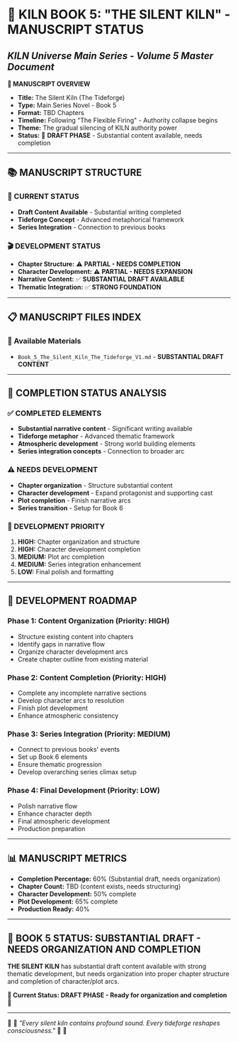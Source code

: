 # 🌙 KILN BOOK 5: "THE SILENT KILN" - MANUSCRIPT STATUS
## *KILN Universe Main Series - Volume 5 Master Document*

**🌟 MANUSCRIPT OVERVIEW**
- **Title:** The Silent Kiln (The Tideforge)
- **Type:** Main Series Novel - Book 5
- **Format:** TBD Chapters
- **Timeline:** Following "The Flexible Firing" - Authority collapse begins
- **Theme:** The gradual silencing of KILN authority power
- **Status:** 📝 **DRAFT PHASE** - Substantial content available, needs completion

---

## 📚 **MANUSCRIPT STRUCTURE**

### **📖 CURRENT STATUS**
- **Draft Content Available** - Substantial writing completed
- **Tideforge Concept** - Advanced metaphorical framework
- **Series Integration** - Connection to previous books

### **🎬 DEVELOPMENT STATUS**
- **Chapter Structure:** ⚠️ **PARTIAL - NEEDS COMPLETION**
- **Character Development:** ⚠️ **PARTIAL - NEEDS EXPANSION**  
- **Narrative Content:** ✅ **SUBSTANTIAL DRAFT AVAILABLE**
- **Thematic Integration:** ✅ **STRONG FOUNDATION**

---

## 📋 **MANUSCRIPT FILES INDEX**

### **📁 Available Materials**
- `Book_5_The_Silent_Kiln_The_Tideforge_V1.md` - **SUBSTANTIAL DRAFT CONTENT**

---

## 🎯 **COMPLETION STATUS ANALYSIS**

### **✅ COMPLETED ELEMENTS**
- **Substantial narrative content** - Significant writing available
- **Tideforge metaphor** - Advanced thematic framework
- **Atmospheric development** - Strong world building elements
- **Series integration concepts** - Connection to broader arc

### **⚠️ NEEDS DEVELOPMENT**
- **Chapter organization** - Structure substantial content
- **Character development** - Expand protagonist and supporting cast
- **Plot completion** - Finish narrative arcs
- **Series transition** - Setup for Book 6

### **🔄 DEVELOPMENT PRIORITY**
1. **HIGH:** Chapter organization and structure
2. **HIGH:** Character development completion
3. **MEDIUM:** Plot arc completion
4. **MEDIUM:** Series integration enhancement
5. **LOW:** Final polish and formatting

---

## 🚧 **DEVELOPMENT ROADMAP**

### **Phase 1: Content Organization** (Priority: HIGH)
- Structure existing content into chapters
- Identify gaps in narrative flow
- Organize character development arcs
- Create chapter outline from existing material

### **Phase 2: Content Completion** (Priority: HIGH)
- Complete any incomplete narrative sections
- Develop character arcs to resolution
- Finish plot development
- Enhance atmospheric consistency

### **Phase 3: Series Integration** (Priority: MEDIUM)
- Connect to previous books' events
- Set up Book 6 elements
- Ensure thematic progression
- Develop overarching series climax setup

### **Phase 4: Final Development** (Priority: LOW)
- Polish narrative flow
- Enhance character depth
- Final atmospheric development
- Production preparation

---

## 📊 **MANUSCRIPT METRICS**

- **Completion Percentage:** 60% (Substantial draft, needs organization)
- **Chapter Count:** TBD (content exists, needs structuring)
- **Character Development:** 50% complete
- **Plot Development:** 65% complete
- **Production Ready:** 40%

---

## 🏺 **BOOK 5 STATUS: SUBSTANTIAL DRAFT - NEEDS ORGANIZATION AND COMPLETION**

**THE SILENT KILN** has substantial draft content available with strong thematic development, but needs organization into proper chapter structure and completion of character/plot arcs.

**📜 Current Status: DRAFT PHASE - Ready for organization and completion 📜**

---

🏺 📜 *"Every silent kiln contains profound sound. Every tideforge reshapes consciousness."* 📜 🏺